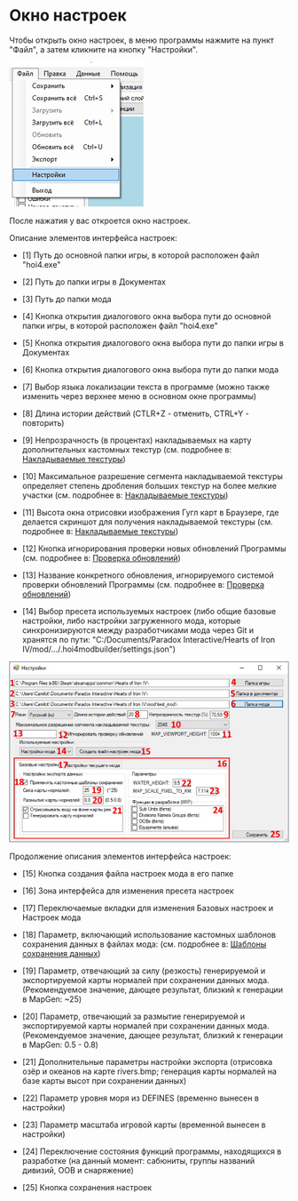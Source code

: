 # Окно настроек

<!-- NAV-START -->
<!-- NAV-END -->

<!-- OTHER-LANGS-START -->
<!-- OTHER-LANGS-END -->

Чтобы открыть окно настроек, в меню программы нажмите на пункт "Файл", а затем кликните на кнопку "Настройки".

![alt text](_images/1_lang=ru.jpg)

После нажатия у вас откроется окно настроек.

Описание элементов интерфейса настроек:

- [1] Путь до основной папки игры, в которой расположен файл "hoi4.exe"
  
- [2] Путь до папки игры в Документах 
  
- [3] Путь до папки мода 
  
- [4] Кнопка открытия диалогового окна выбора пути до основной папки игры, в которой расположен файл "hoi4.exe"
  
- [5] Кнопка открытия диалогового окна выбора пути до папки игры в Документах
   
- [6] Кнопка открытия диалогового окна выбора пути до папки мода 
  
- [7] Выбор языка локализации текста в программе (можно также изменить через верхнее меню в основном окне программы) 
  
- [8] Длина истории действий (CTLR+Z - отменить, CTRL+Y - повторить)
  
- [9] Непрозрачность (в процентах) накладываемых на карту дополнительных кастомных текстур (см. подробнее в: [Накладываемые текстуры]())
  
- [10] Максимальное разрешение сегмента накладываемой текстуры определяет степень дробления больших текстур на более мелкие участки (см. подробнее в: [Накладываемые текстуры]())
  
- [11] Высота окна отрисовки изображения Гугл карт в Браузере, где делается скриншот для получения накладываемой текстуры (см. подробнее в: [Накладываемые текстуры]())
  
- [12] Кнопка игнорирования проверки новых обновлений Программы (см. подробнее в: [Проверка обновлений]())
  
- [13] Название конкретного обновления, игнорируемого системой проверки обновлений Программы (см. подробнее в: [Проверка обновлений]())
  
- [14] Выбор пресета используемых настроек (либо общие базовые настройки, либо настройки загруженного мода, которые синхронизируются между разработчиками мода через Git и хранятся по пути: "С:/Documents/Paradox Interactive/Hearts of Iron IV/mod/.../.hoi4modbuilder/settings.json")

![alt text](_images/2_lang=ru.jpg)

Продолжение описания элементов интерфейса настроек:
  
- [15] Кнопка создания файла настроек мода в его папке
  
- [16] Зона интерфейса для изменения пресета настроек
  
- [17] Переключаемые вкладки для изменения Базовых настроек и Настроек мода
  
- [18] Параметр, включающий использование кастомных шаблонов сохранения данных в файлах мода: (см. подробнее в: [Шаблоны сохранения данных]())
  
- [19] Параметр, отвечающий за силу (резкость) генерируемой и экспортируемой карты нормалей при сохранении данных мода. (Рекомендуемое значение, дающее результат, близкий к генерации в MapGen: ~25)
  
- [20] Параметр, отвечающий за размытие генерируемой и экспортируемой карты нормалей при сохранении данных мода. (Рекомендуемое значение, дающее результат, близкий к генерации в MapGen: 0.5 - 0.8)
  
- [21] Дополнительные параметры настройки экспорта (отрисовка озёр и океанов на карте rivers.bmp; генерация карты нормалей на базе карты высот при сохранении данных)
  
- [22] Параметр уровня моря из DEFINES (временно вынесен в настройки)
  
- [23] Параметр масштаба игровой карты (временной вынесен в настройки)
  
- [24] Переключение состояния функций программы, находящихся в разработке (на данный момент: сабюниты, группы названий дивизий, OOB и снаряжение)
  
- [25] Кнопка сохранения настроек



